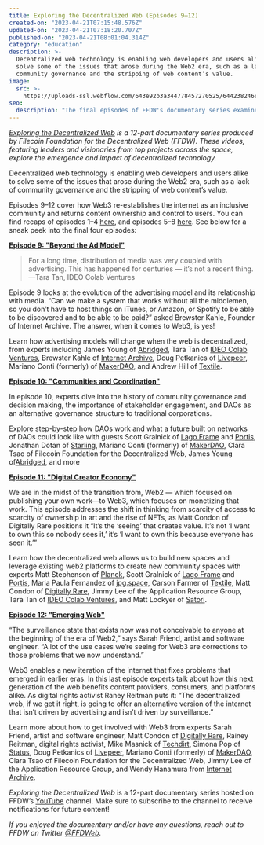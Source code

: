 ```yaml
---
title: Exploring the Decentralized Web (Episodes 9–12)
created-on: "2023-04-21T07:15:48.576Z"
updated-on: "2023-04-21T07:18:20.707Z"
published-on: "2023-04-21T08:01:04.314Z"
category: "education"
description: >-
  Decentralized web technology is enabling web developers and users alike to
  solve some of the issues that arose during the Web2 era, such as a lack of
  community governance and the stripping of web content’s value.
image:
  src: >-
    https://uploads-ssl.webflow.com/643e92b3a344778457270525/64423824686a077ccd90a61e_0-ghsro14ivrabstg6.png
seo:
  description: "The final episodes of FFDW's documentary series examine Web3 advertising models, DAOs, the creator economy, and how decentralized technology shapes the future internet."
---
```


_[Exploring the Decentralized Web](https://www.youtube.com/watch?v=P0yfvedPY94&list=PL37YlBYJT0nmfqDnbov6lKHUyZvRfQjap&index=1) is a 12-part documentary series produced by Filecoin Foundation for the Decentralized Web (FFDW). These videos, featuring leaders and visionaries from top projects across the space, explore the emergence and impact of decentralized technology._

Decentralized web technology is enabling web developers and users alike to solve some of the issues that arose during the Web2 era, such as a lack of community governance and the stripping of web content’s value.

Episodes 9–12 cover how Web3 re-establishes the internet as an inclusive community and returns content ownership and control to users. You can find recaps of episodes 1–4 [here](https://medium.com/@FFDWeb/check-out-our-docuseries-exploring-the-decentralized-web-b7d13e2415d), and episodes 5–8 [here](https://medium.com/@FFDWeb/exploring-the-decentralized-web-episodes-5-8-a7be0b3ff25). See below for a sneak peek into the final four episodes:

**[Episode 9: "Beyond the Ad Model"](https://www.youtube.com/watch?v=BSvwtY05doY)**

> For a long time, distribution of media was very coupled with advertising. This has happened for centuries — it’s not a recent thing. —Tara Tan, IDEO Colab Ventures

Episode 9 looks at the evolution of the advertising model and its relationship with media. “Can we make a system that works without all the middlemen, so you don’t have to host things on iTunes, or Amazon, or Spotify to be able to be discovered and to be able to be paid?” asked Brewster Kahle, Founder of Internet Archive. The answer, when it comes to Web3, is yes!

Learn how advertising models will change when the web is decentralized, from experts including James Young of [Abridged](https://abridged.io/), Tara Tan of [IDEO Colab Ventures](https://www.ideocolab.com/ventures/), Brewster Kahle of [Internet Archive](https://archive.org/), Doug Petkanics of [Livepeer](https://livepeer.org/), Mariano Conti (formerly) of [MakerDAO](https://makerdao.com/en/), and Andrew Hill of [Textile](https://www.textile.io/).

**[Episode 10: "Communities and Coordination"](https://www.youtube.com/watch?v=kLHOV_1vlNY)**

In episode 10, experts dive into the history of community governance and decision making, the importance of stakeholder engagement, and DAOs as an alternative governance structure to traditional corporations.

Explore step-by-step how DAOs work and what a future built on networks of DAOs could look like with guests Scott Gralnick of [Lago Frame](https://lagoframe.com/) and [Portis](https://www.portis.io/), Jonathan Dotan of [Starling](https://www.starlinglab.org/), Mariano Conti (formerly) of [MakerDAO](https://makerdao.com/en/), Clara Tsao of Filecoin Foundation for the Decentralized Web, James Young of[Abridged](https://abridged.io/), and more

**[Episode 11: "Digital Creator Economy"](https://www.youtube.com/watch?v=W3weRLlFJQo)**

We are in the midst of the transition from, Web2 — which focused on publishing your own work––to Web3, which focuses on monetizing that work. This episode addresses the shift in thinking from scarcity of access to scarcity of ownership in art and the rise of NFTs, as Matt Condon of Digitally Rare positions it “It’s the ‘seeing’ that creates value. It’s not ‘I want to own this so nobody sees it,’ it’s ‘I want to own this because everyone has seen it.’”

Learn how the decentralized web allows us to build new spaces and leverage existing web2 platforms to create new community spaces with experts Matt Stephenson of [Planck](https://planckdata.com/), Scott Gralnick of [Lago Frame](https://lagoframe.com/) and [Portis](https://www.portis.io/), Maria Paula Fernandez of [jpg.space](https://jpg.space/), Carson Farmer of [Textile](https://www.textile.io/), Matt Condon of [Digitally Rare](https://anchor.fm/digitallyrare), Jimmy Lee of the Application Resource Group, Tara Tan of [IDEO Colab Ventures](https://www.ideocolab.com/ventures/), and Matt Lockyer of [Satori](https://www.satoriapp.xyz/).

**[Episode 12: "Emerging Web"](https://www.youtube.com/watch?v=sSaR7iCF86s)**

“The surveillance state that exists now was not conceivable to anyone at the beginning of the era of Web2,” says Sarah Friend, artist and software engineer. “A lot of the use cases we’re seeing for Web3 are corrections to those problems that we now understand.”

Web3 enables a new iteration of the internet that fixes problems that emerged in earlier eras. In this last episode experts talk about how this next generation of the web benefits content providers, consumers, and platforms alike. As digital rights activist Raney Reitman puts it: “The decentralized web, if we get it right, is going to offer an alternative version of the internet that isn’t driven by advertising and isn’t driven by surveillance.”

Learn more about how to get involved with Web3 from experts Sarah Friend, artist and software engineer, Matt Condon of [Digitally Rare](https://anchor.fm/digitallyrare), Rainey Reitman, digital rights activist, Mike Masnick of [Techdirt](https://www.techdirt.com/), Simona Pop of [Status](https://status.im/get/), Doug Petkanics of [Livepeer](https://livepeer.org/), Mariano Conti (formerly) of [MakerDAO](https://makerdao.com/en/), Clara Tsao of Filecoin Foundation for the Decentralized Web, Jimmy Lee of the Application Resource Group, and Wendy Hanamura from [Internet Archive](https://archive.org/).

_Exploring the Decentralized Web_ is a 12-part documentary series hosted on FFDW’s [YouTube](https://www.youtube.com/channel/UCbj3Hck5cwKURkZKHjg_MKQ) channel. Make sure to subscribe to the channel to receive notifications for future content!

_If you enjoyed the documentary and/or have any questions, reach out to FFDW on Twitter [@FFDWeb](https://twitter.com/ffdweb)._
